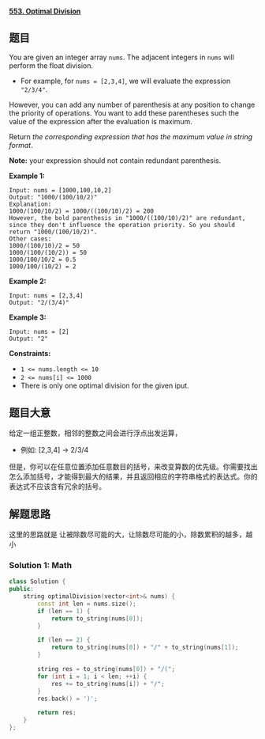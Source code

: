 #### [553. Optimal Division](https://leetcode-cn.com/problems/optimal-division/)

## 题目

You are given an integer array `nums`. The adjacent integers in `nums` will perform the float division.

- For example, for `nums = [2,3,4]`, we will evaluate the expression `"2/3/4"`.

However, you can add any number of parenthesis at any position to change the priority of operations. You want to add these parentheses such the value of the expression after the evaluation is maximum.

Return *the corresponding expression that has the maximum value in string format*.

**Note:** your expression should not contain redundant parenthesis.

 

**Example 1:**

```
Input: nums = [1000,100,10,2]
Output: "1000/(100/10/2)"
Explanation:
1000/(100/10/2) = 1000/((100/10)/2) = 200
However, the bold parenthesis in "1000/((100/10)/2)" are redundant, since they don't influence the operation priority. So you should return "1000/(100/10/2)".
Other cases:
1000/(100/10)/2 = 50
1000/(100/(10/2)) = 50
1000/100/10/2 = 0.5
1000/100/(10/2) = 2
```

**Example 2:**

```
Input: nums = [2,3,4]
Output: "2/(3/4)"
```

**Example 3:**

```
Input: nums = [2]
Output: "2"
```

 

**Constraints:**

- `1 <= nums.length <= 10`
- `2 <= nums[i] <= 1000`
- There is only one optimal division for the given iput.

## 题目大意

给定一组正整数，相邻的整数之间会进行浮点出发运算，
* 例如: [2,3,4] -> 2/3/4

但是，你可以在任意位置添加任意数目的括号，来改变算数的优先级。你需要找出怎么添加括号，才能得到最大的结果，并且返回相应的字符串格式的表达式。你的表达式不应该含有冗余的括号。



## 解题思路

这里的思路就是 让被除数尽可能的大，让除数尽可能的小，除数累积的越多，越小


### Solution 1: Math



````c++
class Solution {
public:
    string optimalDivision(vector<int>& nums) {
        const int len = nums.size();
        if (len == 1) {
            return to_string(nums[0]);
        }

        if (len == 2) {
            return to_string(nums[0]) + "/" + to_string(nums[1]);
        }

        string res = to_string(nums[0]) + "/(";
        for (int i = 1; i < len; ++i) {
            res += to_string(nums[i]) + "/";
        }
        res.back() = ')';

        return res;
    }
};
````
